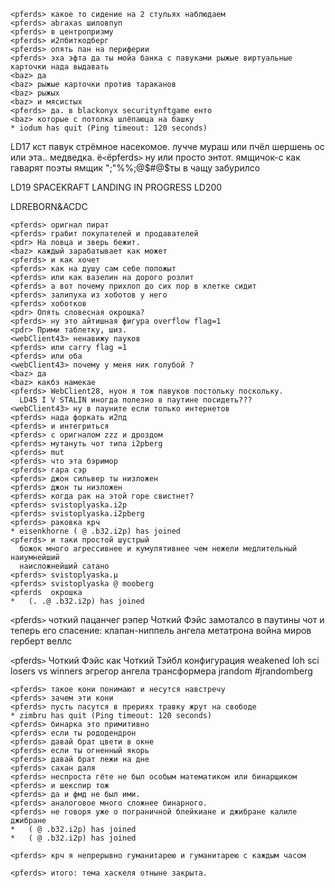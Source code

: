```
<pferds> какое то сидение на 2 стульях наблюдаем
<pferds> abraxas шиловпуп
<pferds> в центропризму
<pferds> и2пбиткодберг
<pferds> опять пан на периферии 
<pferds> эха эфта да ты мойа банка с павуками рыжые виртуальные карточки нада выдавать
<baz> да
<baz> рыжые карточки против тараканов
<baz> рыжых
<baz> и мясистых
<pferds> да. в blackonyx securitynftgame енто
<baz> которые с потолка шлёпаюца на башку
* iodum has quit (Ping timeout: 120 seconds)
```

LD17 кст павук стрёмное насекомое. лучче мураш или пчёл шершень ос или эта.. медведка. ё`<`ёpferds`>` ну или просто энтот. ямщичок-с как гаварят поэты ямщик ";"%%;@$#@$ты в чащу забурилсо 

LD19 SPACEKRAFT LANDING IN PROGRESS
LD200

LDREBORN&ACDC

```
<pferds> оригнал пират
<pferds> грабит покупателей и продавателей
<pdr> На ловца и зверь бежит.
<baz> каждый зарабатывает как может
<pferds> и как хочет
<pferds> как на душу сам себе положыт
<pferds> или как вазелин на дорого розлит
<pferds> а вот почему прихлоп до сих пор в клетке сидит
<pferds> залипуха из хоботов у него
<pferds> хоботков
<pdr> Опять словесная окрошка?
<pferds> ну это айтишная фигура overflow flag=1
<pdr> Прими таблетку, шиз.
<webClient43> ненавижу пауков
<pferds> или carry flag =1
<pferds> или оба
<webClient43> почему у меня ник голубой ?
<baz> да
<baz> какбэ намекае
<pferds> WebClient28, нуон я тож павуков постольку поскольку. 
  LD45 I V STALIN иногда полезно в паутине посидеть???
<webClient43> ну в пауните если только интернетов
<pferds> нада форкать и2пд
<pferds> и интегриться
<pferds> с оригналом zzz и дроздом
<pferds> мутануть чот типа i2pberg
<pferds> mut
<pferds> что эта бэримор
<pferds> гара сэр
<pferds> джон сильвер ты низложен
<pferds> джон ты низложен
<pferds> когда рак на этой горе свистнет?
<pferds> svistoplyaska.i2p
<pferds> svistoplyaska.i2pberg
<pferds> раковка крч
* eisenkhorne ( @ .b32.i2p) has joined
<pferds> и таки простой шустрый 
  божок много агрессивнее и кумулятивнее чем нежели медлительный наиумнейший 
  наисложнейший сатано
<pferds> svistoplyaska.µ
<pferds> svistoplyaska @ mooberg
<pferds  окрошка
*   (. .@ .b32.i2p) has joined
``` 

`<`pferds`>` чоткий пацанчег рэпер Чоткий Фэйс замоталсо в паутины чот и теперь его спасение: клапан-ниппель ангела метатрона война миров герберт веллс

`<`pferds`>` Чоткий Фэйс как Чоткий Тэйбл конфигурация weakened loh sci losers vs winners эгрегор ангела трансформера jrandom #jrandomberg

```
<pferds> такое кони понимают и несутся навстречу
<pferds> зачем эти кони
<pferds> пусть пасутся в прериях травку жрут на свободе
* zimbru has quit (Ping timeout: 120 seconds)
<pferds> бинарка это примитивно
<pferds> если ты рододендрон
<pferds> давай брат цвети в окне
<pferds> если ты огненный якорь
<pferds> давай брат лежи на дне
<pferds> сахан даля
<pferds> неспроста гёте не был особым математиком или бинарщиком
<pferds> и шекспир тож
<pferds> да и фмд не был ими.
<pferds> аналоговое много сложнее бинарного.
<pferds> не говоря уже о пограничной блейкиане и джибране калиле джибране
*   ( @ .b32.i2p) has joined
*   ( @ .b32.i2p) has joined
 
<pferds> крч я непрерывно гуманитарею и гуманитарею с каждым часом
 
<pferds> итого: тема хаскеля отныне закрыта.
```
